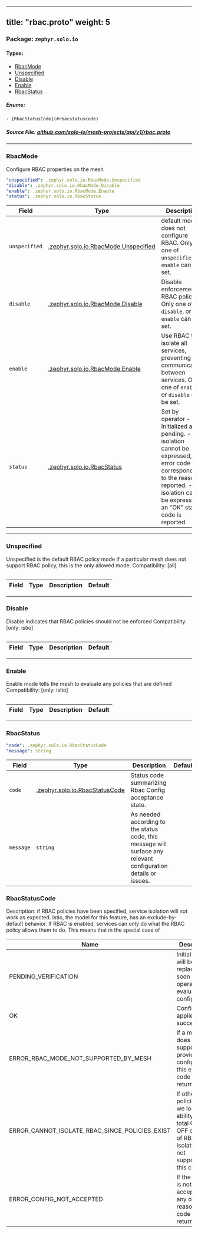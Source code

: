 
---
title: "rbac.proto"
weight: 5
---

<!-- Code generated by solo-kit. DO NOT EDIT. -->


### Package: `zephyr.solo.io` 
#### Types:


- [RbacMode](#rbacmode)
- [Unspecified](#unspecified)
- [Disable](#disable)
- [Enable](#enable)
- [RbacStatus](#rbacstatus)
  

 

##### Enums:


	- [RbacStatusCode](#rbacstatuscode)



##### Source File: [github.com/solo-io/mesh-projects/api/v1/rbac.proto](https://github.com/solo-io/mesh-projects/blob/master/api/v1/rbac.proto)





---
### RbacMode

 
Configure RBAC properties on the mesh

```yaml
"unspecified": .zephyr.solo.io.RbacMode.Unspecified
"disable": .zephyr.solo.io.RbacMode.Disable
"enable": .zephyr.solo.io.RbacMode.Enable
"status": .zephyr.solo.io.RbacStatus

```

| Field | Type | Description | Default |
| ----- | ---- | ----------- |----------- | 
| `unspecified` | [.zephyr.solo.io.RbacMode.Unspecified](../rbac.proto.sk/#unspecified) | default mode: does not configure RBAC. Only one of `unspecified`, or `enable` can be set. |  |
| `disable` | [.zephyr.solo.io.RbacMode.Disable](../rbac.proto.sk/#disable) | Disable enforcement of RBAC policies. Only one of `disable`, or `enable` can be set. |  |
| `enable` | [.zephyr.solo.io.RbacMode.Enable](../rbac.proto.sk/#enable) | Use RBAC to isolate all services, preventing any communication between services. Only one of `enable`, or `disable` can be set. |  |
| `status` | [.zephyr.solo.io.RbacStatus](../rbac.proto.sk/#rbacstatus) | Set by operator - Initialized as pending. - If isolation cannot be expressed, an error code corresponding to the reason is reported. - If isolation can be expressed, an "OK" status code is reported. |  |




---
### Unspecified

 
Unspecified is the default RBAC policy mode
If a particular mesh does not support RBAC policy, this is the only allowed mode.
Compatibility: [all]

```yaml

```

| Field | Type | Description | Default |
| ----- | ---- | ----------- |----------- | 




---
### Disable

 
Disable indicates that RBAC policies should not be enforced
Compatibility: [only: istio]

```yaml

```

| Field | Type | Description | Default |
| ----- | ---- | ----------- |----------- | 




---
### Enable

 
Enable mode tells the mesh to evaluate any policies that are defined
Compatibility: [only: istio]

```yaml

```

| Field | Type | Description | Default |
| ----- | ---- | ----------- |----------- | 




---
### RbacStatus



```yaml
"code": .zephyr.solo.io.RbacStatusCode
"message": string

```

| Field | Type | Description | Default |
| ----- | ---- | ----------- |----------- | 
| `code` | [.zephyr.solo.io.RbacStatusCode](../rbac.proto.sk/#rbacstatuscode) | Status code summarizing Rbac Config acceptance state. |  |
| `message` | `string` | As needed according to the status code, this message will surface any relevant configuration details or issues. |  |



  
### RbacStatusCode

Description: if RBAC policies have been specified, service isolation will not work as expected.
Istio, the model for this feature, has an exclude-by-default behavior. If RBAC is enabled, services can only
do what the RBAC policy allows them to do. This means that in the special case of

| Name | Description |
| ----- | ----------- | 
| PENDING_VERIFICATION | Initial value, will be replaced as soon as operator evaluates the config |
| OK | Config was applied successfully |
| ERROR_RBAC_MODE_NOT_SUPPORTED_BY_MESH | If a mesh does not support the provided configuration, this error code is returned. |
| ERROR_CANNOT_ISOLATE_RBAC_SINCE_POLICIES_EXIST | If other policies exist, we lose the ability to have total ON vs. OFF control of RBAC. Isolation is not supported in this case. |
| ERROR_CONFIG_NOT_ACCEPTED | If the config is not accepted for any other reason, this code is returned |


<!-- Start of HubSpot Embed Code -->
<script type="text/javascript" id="hs-script-loader" async defer src="//js.hs-scripts.com/5130874.js"></script>
<!-- End of HubSpot Embed Code -->
